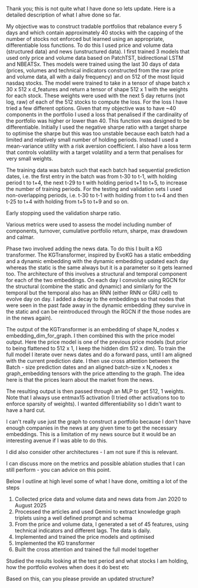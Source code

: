 Thank you; this is not quite what I have done so lets update. Here is a detailed description of what I ahve done so far.

My objective was to construct tradable portfolios that rebalance every 5 days and which contain approximately 40 stocks with the capping of the number of stocks not enforced but learned using an appropriate, differentiable loss functions. 
To do this I used price and volume data (structured data)
and news (unstructured data).
I first trained 3 models that used only price and volume data based on PatchTST, bidirectional LSTM and NBEATSx.
Thes models were trained using the last 30 days of data (prices, volumes and technical indicators constructed from the raw price and volume data, all with a daily frequency) and on 512 of the most liquid nasdaq stocks. 
The model were trained to take in a tensor of shape batch x 30 x 512 x d_features and return a tensor of shape 512 x 1 with the weights for each stock. These weights were used with the next 5 day returns (not log, raw) of each of the 512 stocks to compute the loss.
For the loss I have tried a few different options. Given that my objective was to have ~40 components in the portfolio I used a loss that penalised if the cardinality of the portfolio was higher or lower than 40. This function was designed to be differentiable. Initially I used the negative sharpe ratio with a target sharpe to optimise the sharpe but this was too unstable because each batch had a limited and relatively small number of holding periods. Instead I used a mean-variance utility with a risk aversion coefficient. I also have a loss term that controls volatility with a target volatility and a term that penalises for very small weights.

The training data was batch such that each batch had sequential prediction dates, i.e. the first entry in the batch was from t-30 to t-1, with holding period t to t+4, the next t-29 to t with holding period t+1 to t+5, to increase the number of training periods. For the testing and validation sets I used non-overlapping periods, i.e. 
t-30 to t-1 with holding from t to t+4 and then t-25 to t+4 with holding from t+5 to t+9 and so on.

Early stopping used the validation sharpe ratio.

Various metrics were used to assess the model including number of components, turnover, cumulative portfolio return, sharpe, max drawdown and calmar.

Phase two involved adding the news data. To do this I built a KG transformer.
The KGTransformer, inspired by EvoKG has a static embedding and a dynamic embedding with the dynamic embedding updated each day whereas the static is the same always but it is a parameter so it gets learned too. 
The architecture of this involves a structural and temporal component for each of the two embeddings. On each day I convolute using RGCN for the structural (combine the static and dynamic) and similarly for the temporal but the temporal also has an RNN (either RNN or GRU cell) to evolve day on day. I added a decay to the embeddings so that nodes that were seen in the past fade away in the dynamic embedding (they survive in the static and can be reintroduced through the RGCN if the those nodes are in the news again).

The output of the KGTransformer is an embedding of shape N_nodes x embedding_dim_for_graph. I then combined this with the price model output. 
Here the price model is one of the previous price models (but prior to being flattened to 512 x 1, I keep the hidden dim 512 x dim). To train the full model I iterate over news dates and do a forward pass, until I am aligned with the current prediction date. I then use cross attention between the Batch - size prediction dates and an aligned  batch-size x N_nodes x graph_embedding tensors with the price attending to the graph. The idea here is that the prices learn about the market from the news.

The resulting output is then passed through an MLP to get 512, 1 weights. Note that I always use entmax15 activation (I tried other activations too to enforce sparsity of weights). I wanted differentiability so I didn't want to have a hard cut.

I can't really use just the graph to construct a portfolio because I don't have enough companies in the news at any given time to get the necessary embeddings. This is a limitation of my news source but it would be an interesting avenue if I was able to do this.

I did also consider other architectures - I am not sure if this is relevant.

I can discuss more on the metrics and possible ablation studies that I can still perform - you can advice on this point.

Below I outline at high level some of what I have done, omitting a lot of the steps

1. Collected price data and volume data and news data from Jan 2020 to August 2025
2. Processed the articles and used Gemini to extract knowledge graph triplets using a well defined prompt and schema
3. From the price and volume data, I generated a set of 45 features, using technical indicators and different lags. The data is daily. 
4. Implemented and trained the price models and optimised
5. Implemented the KG transformer
6. Built the cross attention and trained the full model together

Studied the results looking at the test period and what stocks I am holding, how the portfolio evolves when does it do best etc

Based on this, can you please provide an updated structure?
